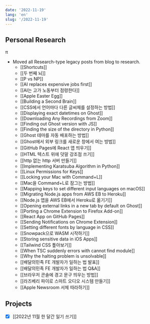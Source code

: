 ```yaml
---
date: '2022-11-19'
lang: 'en'
slug: '/2022-11-19'
---
```


## Personal Research

π

- Moved all Research-type legacy posts from blog to research.
  - [[Shortcuts]]
  - [[두 번째 뇌]]
  - [[P vs NP]]
  - [[AI replaces expensive jobs first]]
  - [[AI는 고가 노동부터 점령한다]]
  - [[Apple Easter Egg]]
  - [[Building a Second Brain]]
  - [[CSS에서 언어마다 다른 글씨체를 설정하는 방법]]
  - [[Displaying exact datetimes on Ghost]]
  - [[Downloading Any Recordings from Zoom]]
  - [[Finding out Ghost version with JS]]
  - [[Finding the size of the directory in Python]]
  - [[Ghost 테마를 자동 배포하는 방법]]
  - [[Ghost에서 외부 링크를 새로운 창에서 여는 방법]]
  - [[GitHub Pages에 React 앱 띄우기]]
  - [[HTML 텍스트 위에 덧말 강조점 쓰기]]
  - [[http 없는 http 서버 만들기]]
  - [[Implementing Karatsuba Algorithm in Python]]
  - [[Linux Permissions for Keys]]
  - [[Locking your Mac with Command+L]]
  - [[Mac을 Command+L로 잠그는 방법]]
  - [[Mapping keys to set different input languages on macOS]]
  - [[Migrating Node.js apps from AWS EB to Heroku]]
  - [[Node.js 앱을 AWS EB에서 Heroku로 옮기기]]
  - [[Opening external links in a new tab by default on Ghost]]
  - [[Porting a Chrome Extension to Firefox Add-on]]
  - [[React App on GitHub Pages]]
  - [[Sending Notifications on Chrome Extension]]
  - [[Setting different fonts by language in CSS]]
  - [[Snowpack으로 WASM 시작하기]]
  - [[Storing sensitive data in iOS Apps]]
  - [[Tailwind CSS 톺아보기]]
  - [[When TSC suddenly errors with cannot find module]]
  - [[Why the halting problem is unsolvable]]
  - [[배달의민족 FE 개발자가 일하는 법 발표]]
  - [[배달의민족 FE 개발자가 일하는 법 Q&A]]
  - [[브라우저 콘솔에 경고 문구 띄우는 방법]]
  - [[라즈베리 파이로 스마트 오디오 시스템 만들기]]
  - [[Apple Newsroom 서체 따라하기]]

## Projects

- [x] [[2022년 11월 한 달간 일기 쓰기]]
